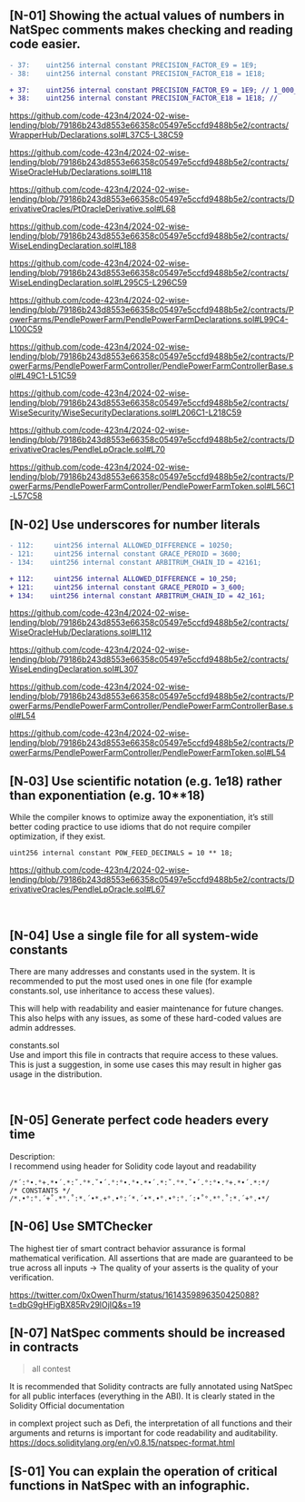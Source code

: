 ## \[N-01\] Showing the actual values of numbers in NatSpec comments makes checking and reading code easier.

```diff
- 37:    uint256 internal constant PRECISION_FACTOR_E9 = 1E9;
- 38:    uint256 internal constant PRECISION_FACTOR_E18 = 1E18;

+ 37:    uint256 internal constant PRECISION_FACTOR_E9 = 1E9; // 1_000_000_000 
+ 38:    uint256 internal constant PRECISION_FACTOR_E18 = 1E18; //  	1_000_000_000_000_000_000
```

https://github.com/code-423n4/2024-02-wise-lending/blob/79186b243d8553e66358c05497e5ccfd9488b5e2/contracts/WrapperHub/Declarations.sol#L37C5-L38C59

https://github.com/code-423n4/2024-02-wise-lending/blob/79186b243d8553e66358c05497e5ccfd9488b5e2/contracts/WiseOracleHub/Declarations.sol#L118

https://github.com/code-423n4/2024-02-wise-lending/blob/79186b243d8553e66358c05497e5ccfd9488b5e2/contracts/DerivativeOracles/PtOracleDerivative.sol#L68

https://github.com/code-423n4/2024-02-wise-lending/blob/79186b243d8553e66358c05497e5ccfd9488b5e2/contracts/WiseLendingDeclaration.sol#L188

https://github.com/code-423n4/2024-02-wise-lending/blob/79186b243d8553e66358c05497e5ccfd9488b5e2/contracts/WiseLendingDeclaration.sol#L295C5-L296C59

https://github.com/code-423n4/2024-02-wise-lending/blob/79186b243d8553e66358c05497e5ccfd9488b5e2/contracts/PowerFarms/PendlePowerFarm/PendlePowerFarmDeclarations.sol#L99C4-L100C59

https://github.com/code-423n4/2024-02-wise-lending/blob/79186b243d8553e66358c05497e5ccfd9488b5e2/contracts/PowerFarms/PendlePowerFarmController/PendlePowerFarmControllerBase.sol#L49C1-L51C59

https://github.com/code-423n4/2024-02-wise-lending/blob/79186b243d8553e66358c05497e5ccfd9488b5e2/contracts/WiseSecurity/WiseSecurityDeclarations.sol#L206C1-L218C59

https://github.com/code-423n4/2024-02-wise-lending/blob/79186b243d8553e66358c05497e5ccfd9488b5e2/contracts/DerivativeOracles/PendleLpOracle.sol#L70

https://github.com/code-423n4/2024-02-wise-lending/blob/79186b243d8553e66358c05497e5ccfd9488b5e2/contracts/PowerFarms/PendlePowerFarmController/PendlePowerFarmToken.sol#L56C1-L57C58

## \[N-02\] Use underscores for number literals

```diff
- 112:     uint256 internal ALLOWED_DIFFERENCE = 10250;
- 121:	   uint256 internal constant GRACE_PEROID = 3600;
- 134:    uint256 internal constant ARBITRUM_CHAIN_ID = 42161;

+ 112:     uint256 internal ALLOWED_DIFFERENCE = 10_250;
+ 121:	   uint256 internal constant GRACE_PEROID = 3_600;
+ 134:    uint256 internal constant ARBITRUM_CHAIN_ID = 42_161;
```

https://github.com/code-423n4/2024-02-wise-lending/blob/79186b243d8553e66358c05497e5ccfd9488b5e2/contracts/WiseOracleHub/Declarations.sol#L112

https://github.com/code-423n4/2024-02-wise-lending/blob/79186b243d8553e66358c05497e5ccfd9488b5e2/contracts/WiseLendingDeclaration.sol#L307

https://github.com/code-423n4/2024-02-wise-lending/blob/79186b243d8553e66358c05497e5ccfd9488b5e2/contracts/PowerFarms/PendlePowerFarmController/PendlePowerFarmControllerBase.sol#L54

https://github.com/code-423n4/2024-02-wise-lending/blob/79186b243d8553e66358c05497e5ccfd9488b5e2/contracts/PowerFarms/PendlePowerFarmController/PendlePowerFarmToken.sol#L54

## \[N‑03\] Use scientific notation (e.g. 1e18) rather than exponentiation (e.g. 10\*\*18)

While the compiler knows to optimize away the exponentiation, it’s still better coding practice to use idioms that do not require compiler optimization, if they exist.

```
uint256 internal constant POW_FEED_DECIMALS = 10 ** 18;
```

https://github.com/code-423n4/2024-02-wise-lending/blob/79186b243d8553e66358c05497e5ccfd9488b5e2/contracts/DerivativeOracles/PendleLpOracle.sol#L67

&nbsp;

## \[N-04\] Use a single file for all system-wide constants

There are many addresses and constants used in the system. It is recommended to put the most used ones in one file (for example constants.sol, use inheritance to access these values).

This will help with readability and easier maintenance for future changes. This also helps with any issues, as some of these hard-coded values are admin addresses.

constants.sol  
Use and import this file in contracts that require access to these values. This is just a suggestion, in some use cases this may result in higher gas usage in the distribution.

&nbsp;

## \[N-05\] Generate perfect code headers every time

Description:  
I recommend using header for Solidity code layout and readability

```
/*´:°•.°+.*•´.*:˚.°*.˚•´.°:°•.°•.*•´.*:˚.°*.˚•´.°:°•.°+.*•´.*:*/  
/* CONSTANTS */  
/*.•°:°.´+˚.*°.˚:*.´•*.+°.•°:´*.´•*.•°.•°:°.´:•˚°.*°.˚:*.´+°.•*/
```

## \[N-06\] Use SMTChecker

The highest tier of smart contract behavior assurance is formal mathematical verification. All assertions that are made are guaranteed to be true across all inputs → The quality of your asserts is the quality of your verification.

https://twitter.com/0xOwenThurm/status/1614359896350425088?t=dbG9gHFigBX85Rv29lOjIQ&s=19

## \[N-07\] NatSpec comments should be increased in contracts

> all contest

It is recommended that Solidity contracts are fully annotated using NatSpec for all public interfaces (everything in the ABI). It is clearly stated in the Solidity Official documentation

in complext project such as Defi, the interpretation of all functions and their arguments and returns is important for code readability and auditability.  
https://docs.soliditylang.org/en/v0.8.15/natspec-format.html

## \[S-01\] You can explain the operation of critical functions in NatSpec with an infographic.